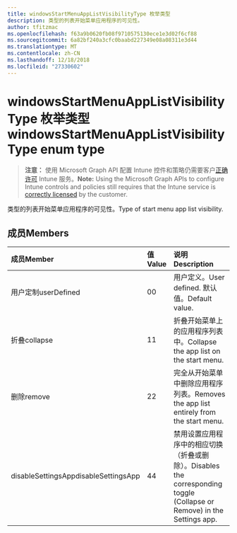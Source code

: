 ```yaml
---
title: windowsStartMenuAppListVisibilityType 枚举类型
description: 类型的列表开始菜单应用程序的可见性。
author: tfitzmac
ms.openlocfilehash: f63a9b0620fb08f9710575130ece1e3d02f6cf88
ms.sourcegitcommit: 6a82bf240a3cfc0baabd227349e08a08311e3d44
ms.translationtype: MT
ms.contentlocale: zh-CN
ms.lasthandoff: 12/18/2018
ms.locfileid: "27330602"
---
```

# <a name="windowsstartmenuapplistvisibilitytype-enum-type"></a><span data-ttu-id="4635e-103">windowsStartMenuAppListVisibilityType 枚举类型</span><span class="sxs-lookup"><span data-stu-id="4635e-103">windowsStartMenuAppListVisibilityType enum type</span></span>

> <span data-ttu-id="4635e-104">**注意：** 使用 Microsoft Graph API 配置 Intune 控件和策略仍需要客户[正确许可](https://go.microsoft.com/fwlink/?linkid=839381) Intune 服务。</span><span class="sxs-lookup"><span data-stu-id="4635e-104">**Note:** Using the Microsoft Graph APIs to configure Intune controls and policies still requires that the Intune service is [correctly licensed](https://go.microsoft.com/fwlink/?linkid=839381) by the customer.</span></span>

<span data-ttu-id="4635e-105">类型的列表开始菜单应用程序的可见性。</span><span class="sxs-lookup"><span data-stu-id="4635e-105">Type of start menu app list visibility.</span></span>
## <a name="members"></a><span data-ttu-id="4635e-106">成员</span><span class="sxs-lookup"><span data-stu-id="4635e-106">Members</span></span>
|<span data-ttu-id="4635e-107">成员</span><span class="sxs-lookup"><span data-stu-id="4635e-107">Member</span></span>|<span data-ttu-id="4635e-108">值</span><span class="sxs-lookup"><span data-stu-id="4635e-108">Value</span></span>|<span data-ttu-id="4635e-109">说明</span><span class="sxs-lookup"><span data-stu-id="4635e-109">Description</span></span>|
|:---|:---|:---|
|<span data-ttu-id="4635e-110">用户定制</span><span class="sxs-lookup"><span data-stu-id="4635e-110">userDefined</span></span>|<span data-ttu-id="4635e-111">0</span><span class="sxs-lookup"><span data-stu-id="4635e-111">0</span></span>|<span data-ttu-id="4635e-112">用户定义。</span><span class="sxs-lookup"><span data-stu-id="4635e-112">User defined.</span></span> <span data-ttu-id="4635e-113">默认值。</span><span class="sxs-lookup"><span data-stu-id="4635e-113">Default value.</span></span>|
|<span data-ttu-id="4635e-114">折叠</span><span class="sxs-lookup"><span data-stu-id="4635e-114">collapse</span></span>|<span data-ttu-id="4635e-115">1</span><span class="sxs-lookup"><span data-stu-id="4635e-115">1</span></span>|<span data-ttu-id="4635e-116">折叠开始菜单上的应用程序列表中。</span><span class="sxs-lookup"><span data-stu-id="4635e-116">Collapse the app list on the start menu.</span></span>|
|<span data-ttu-id="4635e-117">删除</span><span class="sxs-lookup"><span data-stu-id="4635e-117">remove</span></span>|<span data-ttu-id="4635e-118">2</span><span class="sxs-lookup"><span data-stu-id="4635e-118">2</span></span>|<span data-ttu-id="4635e-119">完全从开始菜单中删除应用程序列表。</span><span class="sxs-lookup"><span data-stu-id="4635e-119">Removes the app list entirely from the start menu.</span></span>|
|<span data-ttu-id="4635e-120">disableSettingsApp</span><span class="sxs-lookup"><span data-stu-id="4635e-120">disableSettingsApp</span></span>|<span data-ttu-id="4635e-121">4</span><span class="sxs-lookup"><span data-stu-id="4635e-121">4</span></span>|<span data-ttu-id="4635e-122">禁用设置应用程序中的相应切换 （折叠或删除）。</span><span class="sxs-lookup"><span data-stu-id="4635e-122">Disables the corresponding toggle (Collapse or Remove) in the Settings app.</span></span>|



